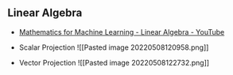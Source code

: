 ## Linear Algebra
- [Mathematics for Machine Learning - Linear Algebra - YouTube](https://www.youtube.com/playlist?list=PLiiljHvN6z1_o1ztXTKWPrShrMrBLo5P3)

- Scalar Projection ![[Pasted image 20220508120958.png]]

- Vector Projection ![[Pasted image 20220508122732.png]]

